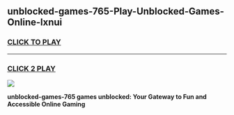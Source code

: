 
## unblocked-games-765-Play-Unblocked-Games-Online-lxnui
<h3>
<a href="https://premium76.site?title=unblocked-games-765&ref=24A">CLICK TO PLAY</a></h3>
<hr>

<h3>
<a href="https://premium76.site?title=unblocked-games-765&ref=24A">CLICK 2 PLAY</a>
  
</h3>

<a href="https://premium76.site?title=unblocked-games-765&ref=24A"><img src="https://clearcache.store/games.png"></a>


**unblocked-games-765 games unblocked: Your Gateway to Fun and Accessible Online Gaming**
